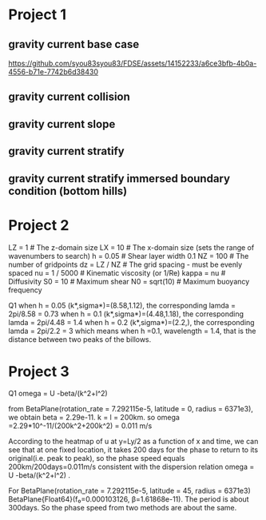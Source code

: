# Project 1
## gravity current base case
https://github.com/syou83syou83/FDSE/assets/14152233/a6ce3bfb-4b0a-4556-b71e-7742b6d38430

## gravity current collision

## gravity current slope

## gravity current stratify

## gravity current stratify immersed boundary condition (bottom hills)

# Project 2

LZ = 1    # The z-domain size
LX = 10   # The x-domain size (sets the range of wavenumbers to search)
h = 0.05     # Shear layer width 0.1
NZ = 100  # The number of gridpoints
dz = LZ / NZ  # The grid spacing - must be evenly spaced
nu = 1 / 5000  # Kinematic viscosity (or 1/Re)
kappa = nu    # Diffusivity
S0 = 10       # Maximum shear
N0 = sqrt(10)       # Maximum buoyancy frequency


Q1 
when h = 0.05  (k*,sigma*)=(8.58,1.12), the corresponding lamda = 2pi/8.58 = 0.73
when h = 0.1  (k*,sigma*)=(4.48,1.18), the corresponding lamda = 2pi/4.48 = 1.4
when h = 0.2  (k*,sigma*)=(2.2,), the corresponding lamda = 2pi/2.2 = 3
which means when h =0.1, wavelength = 1.4, that is the distance between two peaks of the billows.

# Project 3 

Q1 
omega = U -beta/(k^2+l^2) 

from BetaPlane(rotation_rate = 7.292115e-5, latitude = 0, radius = 6371e3), we obtain beta = 2.29e-11.
k = l = 200km. so omega =2.29*10^-11/(200k^2+200k^2) = 0.011 m/s

According to the heatmap of u at y=Ly/2 as a function of x and time, we can see that at one fixed location, it takes 200 days for the phase to return to its original(i.e. peak to peak), so the phase speed equals 200km/200days=0.011m/s consistent with the dispersion relation omega = U -beta/(k^2+l^2) . 




For BetaPlane(rotation_rate = 7.292115e-5, latitude = 45, radius = 6371e3) 
BetaPlane{Float64}(f₀=0.000103126, β=1.61868e-11). The period is about 300days. So the phase speed from two methods are about the same. 